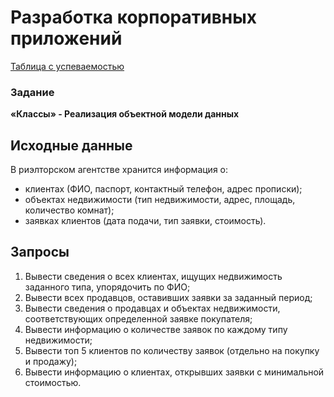 # Разработка корпоративных приложений
[Таблица с успеваемостью](https://docs.google.com/spreadsheets/d/1j8YNA_P-8_UbMoDqIovw82hmGAIQxD6DM8_PFpF1ct4)

### Задание

**«Классы» - Реализация объектной модели данных**

## Исходные данные

В риэлторском агентстве хранится информация о:
* клиентах (ФИО, паспорт, контактный телефон, адрес прописки);
* объектах недвижимости (тип недвижимости, адрес, площадь, количество комнат);
* заявках клиентов (дата подачи, тип заявки, стоимость). 

## Запросы

1.	Вывести сведения о всех клиентах, ищущих недвижимость заданного типа, упорядочить по ФИО;
2.	Вывести всех продавцов, оставивших заявки за заданный период;
3.	Вывести сведения о продавцах и объектах недвижимости, соответствующих определенной заявке покупателя;
4.	Вывести информацию о количестве заявок по каждому типу недвижимости;
5.	Вывести топ 5 клиентов по количеству заявок (отдельно на покупку и продажу);
6.	Вывести информацию о клиентах, открывших заявки с минимальной стоимостью.